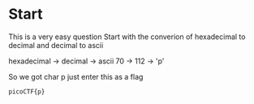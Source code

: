 # Start

This is a very easy question 
Start with the converion of hexadecimal to decimal and decimal to ascii

hexadecimal -> decimal -> ascii
    70      ->    112  ->   'p'

So we got char p just enter this as a flag 

```
picoCTF{p}
```


